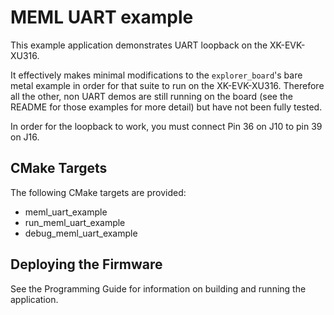 # MEML UART example

This example application demonstrates UART loopback on the XK-EVK-XU316.

It effectively makes minimal modifications to the `explorer_board`'s bare metal
example in order for that suite to run on the XK-EVK-XU316. Therefore all the 
other, non UART demos are still running on the board (see the README for those
examples for more detail) but have not been fully tested.

In order for the loopback to work, you must connect Pin 36 on J10 to pin 39 on J16.

## CMake Targets

The following CMake targets are provided:

- meml_uart_example
- run_meml_uart_example
- debug_meml_uart_example

## Deploying the Firmware

See the Programming Guide for information on building and running the application.
